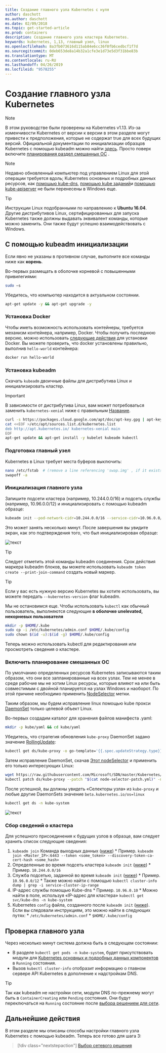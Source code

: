 ```yaml
---
title: Создание главного узла Kubernetes с нуля
author: daschott
ms.author: daschott
ms.date: 02/09/2018
ms.topic: get-started-article
ms.prod: containers
description: Создание главного узла кластера Kubernetes.
keywords: kubernetes, 1,13, главный узел, linux
ms.openlocfilehash: 8a3fb073616d115ab84e6cc36f0fb6cedbcf1f7d
ms.sourcegitcommit: 0deb653de8a14b32a1cfe3e1d73e5d3f31bbe83b
ms.translationtype: MT
ms.contentlocale: ru-RU
ms.lasthandoff: 04/26/2019
ms.locfileid: "9578255"
---
```

# <a name="creating-a-kubernetes-master"></a>Создание главного узла Kubernetes #
> [!NOTE]
> В этом руководстве были проверены на Kubernetes v1.13. Из-за изменчивости Kubernetes от версии к версии в этом разделе могут привести к предположения, которые не содержат true для всех будущих версий. Официальной документации по инициализации образцов Kubernetes с помощью kubeadm можно найти [здесь](https://kubernetes.io/docs/setup/independent/install-kubeadm/). Просто поверх включите [планирования раздел смешанных ОС](#enable-mixed-os-scheduling) .

> [!NOTE]  
> Недавно обновленный компьютер под управлением Linux для этой операции требуется вдоль; Kubernetes основных и подробных данных ресурсов, как [помощью kube-dns](https://kubernetes.io/docs/concepts/services-networking/dns-pod-service/), [помощью kube заданий](https://kubernetes.io/docs/reference/command-line-tools-reference/kube-scheduler/)и [помощью kube-apiserver](https://kubernetes.io/docs/reference/command-line-tools-reference/kube-apiserver/) не были перенесены в Windows еще. 

> [!tip]
> Инструкции Linux подобранными по направлению к **Ubuntu 16.04**. Другие дистрибутивов Linux, сертифицированных для запуска Kubernetes также должны выдавать эквивалент команды, которые можно заменить. Они также будут успешно взаимодействовать с Windows.


## <a name="initialization-using-kubeadm"></a>С помощью kubeadm инициализации ##
Если явно не указаны в противном случае, выполните все команды ниже как **корень**.

Во-первых размещать в оболочке корневой с повышенными привилегиями:

```bash
sudo –s
```

Убедитесь, что компьютер находится в актуальном состоянии.

```bash
apt-get update -y && apt-get upgrade -y
```

### <a name="install-docker"></a>Установка Docker ###
Чтобы иметь возможность использовать контейнеры, требуется механизм контейнера, например, Docker. Чтобы получить последнюю версию, можно использовать [следующие действия](https://docs.docker.com/install/linux/docker-ce/ubuntu/) для установки Docker. Вы можете проверить, что docker установлены правильно, выполнив `hello-world` контейнера:

```bash
docker run hello-world
```

### <a name="install-kubeadm"></a>Установка kubeadm ###
Скачать `kubeadm` двоичные файлы для дистрибутива Linux и инициализировать кластер.

> [!Important]  
> В зависимости от дистрибутива Linux, вам может потребоваться заменить `kubernetes-xenial` ниже с правильным [Название](https://wiki.ubuntu.com/Releases).

```bash
curl -s https://packages.cloud.google.com/apt/doc/apt-key.gpg | apt-key add -
cat <<EOF >/etc/apt/sources.list.d/kubernetes.list
deb http://apt.kubernetes.io/ kubernetes-xenial main
EOF
apt-get update && apt-get install -y kubelet kubeadm kubectl 
```

### <a name="prepare-the-master-node"></a>Подготовка главный узел ###
Kubernetes в Linux требует места буферов выключить:

```bash
nano /etc/fstab  # (remove a line referencing 'swap.img' , if it exists)
swapoff -a 
```

### <a name="initialize-master"></a>Инициализация главного узла ###
Запишите подсети кластера (например, 10.244.0.0/16) и подсеть службы (например, 10.96.0.0/12) и инициализировать с помощью kubeadm образце:

```bash
kubeadm init --pod-network-cidr=10.244.0.0/16 --service-cidr=10.96.0.0/12
```

Это может занять несколько минут. После завершения вы увидите экран, как это подтверждения того, что был инициализирован образце:

![текст](media/kubeadm-init.png)

> [!tip]
> Следует отметить этой команды kubeadm соединения. Срок действия маркера kubeadm блоков, вы можете использовать `kubeadm token create --print-join-command` создать новый маркер.

> [!tip]
> Если у вас есть нужную версию Kubernetes вы хотите использовать, вы можете передать `--kubernetes-version` флаг kubeadm.

Мы не остановимся еще. Чтобы использовать `kubectl` как обычный пользователь, выполняются следующие __**в оболочке unelevated, некорневых пользователя**__

```bash
mkdir -p $HOME/.kube
sudo cp -i /etc/kubernetes/admin.conf $HOME/.kube/config
sudo chown $(id -u):$(id -g) $HOME/.kube/config
```
Теперь можно использовать kubectl для редактирования или просмотреть сведения о кластере.

### <a name="enable-mixed-os-scheduling"></a>Включить планирование смешанных ОС ###
По умолчанию определенных ресурсов Kubernetes записываются таким образом, что они все запланированные на всех узлах. Тем не менее в среде рабочие мы не хотим Linux ресурсы, которые влияют на или быть совместимым с двойной планируется на узлах Windows и наоборот. По этой причине необходимо применить [NodeSelector](https://kubernetes.io/docs/concepts/configuration/assign-pod-node/#nodeselector) метки. 

Таким образом, мы будем исправление linux помощью kube прокси [DaemonSet](https://kubernetes.io/docs/concepts/workloads/controllers/daemonset/) только целевой объект Linux.

Во-первых создадим каталог для хранения файлов манифеста .yaml:
```bash
mkdir -p kube/yaml && cd kube/yaml
```

Убедитесь, что стратегия обновления `kube-proxy` DaemonSet задано значение [RollingUpdate](https://kubernetes.io/docs/tasks/manage-daemon/update-daemon-set/):

```bash
kubectl get ds/kube-proxy -o go-template='{{.spec.updateStrategy.type}}{{"\n"}}' --namespace=kube-system
```

Затем исправление DaemonSet, скачав [Этот nodeSelector](https://github.com/Microsoft/SDN/tree/master/Kubernetes/flannel/l2bridge/manifests/node-selector-patch.yml) и применить его только интересующих Linux:

```bash
wget https://raw.githubusercontent.com/Microsoft/SDN/master/Kubernetes/flannel/l2bridge/manifests/node-selector-patch.yml
kubectl patch ds/kube-proxy --patch "$(cat node-selector-patch.yml)" -n=kube-system
```

После успешной, вы должны увидеть «Селекторы узла» из `kube-proxy` и любые другие DaemonSets значение `beta.kubernetes.io/os=linux`

```bash
kubectl get ds -n kube-system
```

![текст](media/kube-proxy-ds.png)

### <a name="collect-cluster-information"></a>Сбор сведений о кластера ###
Для успешного присоединения к будущих узлов в образце, вам следует хранить список следующие сведения:
  1. `kubeadm join` Команда выходных данных ([ниже](#initialize-master))
    * Пример. `kubeadm join <Master_IP>:6443 --token <some_token> --discovery-token-ca-cert-hash <some_hash>`
  2. Определенные во время подсеть кластера `kubeadm init` ([ниже](#initialize-master))
    * Пример. `10.244.0.0/16`
  3. Служба подсетью, заданной во время `kubeadm init` ([ниже](#initialize-master))
    * Пример. `10.96.0.0/12`
    * Также можно найти с помощью `kubectl cluster-info dump | grep -i service-cluster-ip-range`
  4. IP-адрес службы помощью Kube-dns 
    * Пример. `10.96.0.10`
    * Можно найти в поле, используя «IP-адрес для кластера» `kubectl get svc/kube-dns -n kube-system`
  5. Kubernetes `config` файла, созданного после `kubeadm init` ([ниже](#initialize-master)). Если вы следовали инструкциям, это можно найти в следующих путях:
    * `/etc/kubernetes/admin.conf`
    * `$HOME/.kube/config`

## <a name="verifying-the-master"></a>Проверка главного узла ##
Через несколько минут система должна быть в следующем состоянии:

  - В разделе `kubectl get pods -n kube-system`, будет присутствовать модули для [Kubernetes основных и подробных данных компонентов](https://kubernetes.io/docs/concepts/overview/components/#master-components) в `Running` состояния.
  - Вызов `kubectl cluster-info` отобразит информацию о главном сервере API Kubernetes в дополнение к надстройкам DNS.
  
> [!tip]
> Так как kubeadm не настройки сети, модули DNS по-прежнему могут быть в `ContainerCreating` или `Pending` состояния. Они будут переключаться на `Running` состояние после [выбора решением для сети](./network-topologies.md).

## <a name="next-steps"></a>Дальнейшие действия ## 
В этом разделе мы описаны способы настройки главного узла Kubernetes с помощью kubeadm. Теперь все готово для шага 3:

> [!div class="nextstepaction"]
> [Выбор сетевого решения](./network-topologies.md)